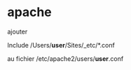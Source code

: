 apache
======

ajouter

Include /Users/__user__/Sites/_etc/*.conf

au fichier /etc/apache2/users/__user__.conf


